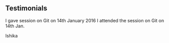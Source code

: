 Testimonials
-------
I gave session on Git on 14th January 2016
I attended the session on Git on 14th Jan.

Ishika
